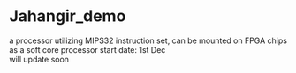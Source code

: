 # Jahangir_demo
a processor utilizing MIPS32 instruction set, can be mounted on FPGA chips as a soft core processor
start date: 1st Dec  
will update soon
